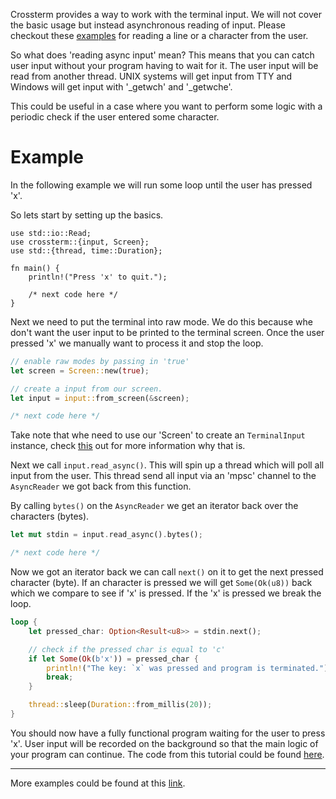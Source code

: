 Crossterm provides a way to work with the terminal input. We will not cover the basic usage but instead asynchronous reading of input.
Please checkout these [examples](https://github.com/TimonPost/crossterm/blob/master/examples/input/keyboard/input.rs) for reading a line or a character from the user.

So what does 'reading async input' mean?
This means that you can catch user input without your program having to wait for it.
The user input will be read from another thread.
UNIX systems will get input from TTY and Windows will get input with '_getwch' and '_getwche'.

This could be useful in a case where you want to perform some logic with a periodic check if the user entered some character.

# Example
In the following example we will run some loop until the user has pressed 'x'.

So lets start by setting up the basics.

```
use std::io::Read;
use crossterm::{input, Screen};
use std::{thread, time::Duration};

fn main() {
    println!("Press 'x' to quit.");

    /* next code here */
}
```

Next we need to put the terminal into raw mode. We do this because whe don't want the user input to be printed to the terminal screen.
Once the user pressed 'x' we manually want to process it and stop the loop.

```rust
// enable raw modes by passing in 'true'
let screen = Screen::new(true);

// create a input from our screen.
let input = input::from_screen(&screen);

/* next code here */
```

Take note that whe need to use our 'Screen' to create an `TerminalInput` instance, check [this](screen.md#important-notice) out for more information why that is.

Next we call `input.read_async()`. This will spin up a thread which will poll all input from the user.
This thread send all input via an 'mpsc' channel to the `AsyncReader` we got back from this function.

By calling `bytes()` on the `AsyncReader` we get an iterator back over the characters (bytes).

```rust
let mut stdin = input.read_async().bytes();

/* next code here */
```

Now we got an iterator back we can call `next()` on it to get the next pressed character (byte).
If an character is pressed we will get `Some(Ok(u8))` back which we compare to see if 'x' is pressed.
If the 'x' is pressed we break the loop.

```rust
loop {
    let pressed_char: Option<Result<u8>> = stdin.next();

    // check if the pressed char is equal to 'c'
    if let Some(Ok(b'x')) = pressed_char {
        println!("The key: `x` was pressed and program is terminated.");
        break;
    }

    thread::sleep(Duration::from_millis(20));
}
```

You should now have a fully functional program waiting for the user to press 'x'.
User input will be recorded on the background so that the main logic of your program can continue.
The code from this tutorial could be found [here](https://github.com/TimonPost/crossterm/blob/master/examples/input/keyboard/async_input.rs#L45).

---------------------------------------------------------------------------------------------------------------------------------------------
More examples could be found at this [link](https://github.com/TimonPost/crossterm/tree/master/examples/input/keyboard).